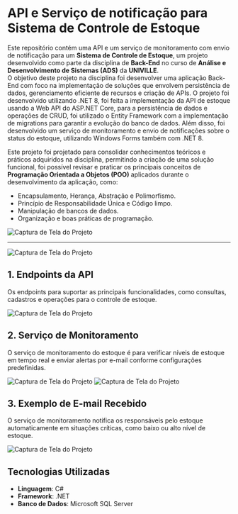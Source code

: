 # **API e Serviço de notificação para Sistema de Controle de Estoque**

Este repositório contém uma API e um serviço de monitoramento com envio de notificação para um **Sistema de Controle de Estoque**, um projeto desenvolvido como parte da disciplina de **Back-End** no curso de **Análise e Desenvolvimento de Sistemas (ADS)** da **UNIVILLE**. <br> O objetivo deste projeto na disciplina foi desenvolver uma aplicação Back-End com foco na implementação de soluções que envolvem persistência de dados, gerenciamento eficiente de recursos e criação de APIs. O projeto foi desenvolvido utilizando .NET 8, foi feita a implementação da API de estoque usando a Web API do ASP.NET Core, para a persistência de dados e operações de CRUD, foi utilizado o Entity Framework com a implementação de migrations para garantir a evolução do banco de dados. Além disso, foi desenvolvido um serviço de monitoramento e envio de notificações sobre o status do estoque, utilizando Windows Forms também com .NET 8.

Este projeto foi projetado para consolidar conhecimentos teóricos e práticos adquiridos na disciplina, permitindo a criação de uma solução funcional, foi possível revisar e praticar os principais conceitos de **Programação Orientada a Objetos (POO)** aplicados durante o desenvolvimento da aplicação, como:
  - Encapsulamento, Herança, Abstração e Polimorfismo.
  - Princípio de Responsabilidade Única e Código limpo.
  - Manipulação de bancos de dados.
  - Organização e boas práticas de programação.

 ![Captura de Tela do Projeto](https://github.com/Jonas-Emir/trabalho-academico_API/blob/main/Demonstracao/Objetivos%20do%20Projeto.PNG)
    
---

 ![Captura de Tela do Projeto](https://github.com/Jonas-Emir/trabalho-academico_API/blob/main/Demonstracao/Planejamento%20do%20Projeto.PNG)

## 1. Endpoints da API 
Os endpoints para suportar as principais funcionalidades, como consultas, cadastros e operações para o controle de estoque.

![Captura de Tela do Projeto](https://github.com/Jonas-Emir/trabalho-academico_API/blob/main/Demonstracao/Cruds.PNG)

## 2. Serviço de Monitoramento 
O serviço de monitoramento do estoque é para verificar níveis de estoque em tempo real e enviar alertas por e-mail conforme configurações predefinidas.

![Captura de Tela do Projeto](https://github.com/Jonas-Emir/trabalho-academico_API/blob/main/Demonstracao/MonitoramentoEstoque.PNG)
![Captura de Tela do Projeto](https://github.com/Jonas-Emir/trabalho-academico_API/blob/main/Demonstracao/ConfiguracoesEstoque.PNG)

## 3. Exemplo de E-mail Recebido
O serviço de monitoramento notifica os responsáveis pelo estoque automaticamente em situações críticas, como baixo ou alto nível de estoque.

![Captura de Tela do Projeto](https://github.com/Jonas-Emir/trabalho-academico_API/blob/main/Demonstracao/EmailMonitoramento.PNG)

## **Tecnologias Utilizadas**

- **Linguagem**: C#  
- **Framework**: .NET  
- **Banco de Dados**: Microsoft SQL Server  
